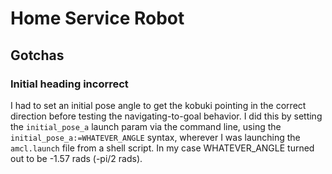 # Home Service Robot

## Gotchas

### Initial heading incorrect

I had to set an initial pose angle to get the kobuki pointing in the correct direction before testing the navigating-to-goal behavior. I did this by setting the `initial_pose_a` launch param via the command line, using the `initial_pose_a:=WHATEVER_ANGLE` syntax, wherever I was launching the `amcl.launch` file from a shell script. In my case WHATEVER_ANGLE turned out to be -1.57 rads (-pi/2 rads).
